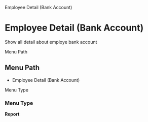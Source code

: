 
Employee Detail (Bank Account)
# Employee Detail (Bank Account)


Show all detail about employe bank account

Menu Path
## Menu Path



- Employee Detail (Bank Account)

Menu Type
### Menu Type

**Report**


